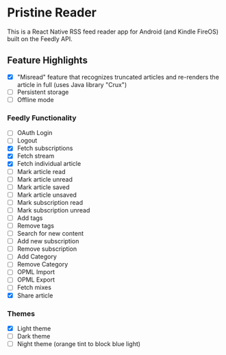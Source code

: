 # Pristine Reader

This is a React Native RSS feed reader app for Android (and Kindle FireOS) built
on the Feedly API.

## Feature Highlights

* [x] "Misread" feature that recognizes truncated articles and re-renders the
      article in full (uses Java library "Crux")
* [ ] Persistent storage
* [ ] Offline mode

### Feedly Functionality

* [ ] OAuth Login
* [ ] Logout
* [x] Fetch subscriptions
* [x] Fetch stream
* [x] Fetch individual article
* [ ] Mark article read
* [ ] Mark article unread
* [ ] Mark article saved
* [ ] Mark article unsaved
* [ ] Mark subscription read
* [ ] Mark subscription unread
* [ ] Add tags
* [ ] Remove tags
* [ ] Search for new content
* [ ] Add new subscription
* [ ] Remove subscription
* [ ] Add Category
* [ ] Remove Category
* [ ] OPML Import
* [ ] OPML Export
* [ ] Fetch mixes
* [x] Share article

### Themes

* [x] Light theme
* [ ] Dark theme
* [ ] Night theme (orange tint to block blue light)
